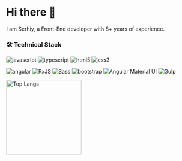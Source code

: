 # Hi there 👋

I am Serhiy, a Front-End developer with 8+ years of experience.

<h3 align="left">🛠 Technical Stack</h3>

<p >
  <img alt="javascript" src="https://img.shields.io/badge/JavaScript-e8d44d?style=for-the-badge&logo=javascript&logoColor=000" />
  <img alt="typescript" src="https://img.shields.io/badge/TypeScript-0076c6?style=for-the-badge&logo=typescript&logoColor=fff" />
  <img alt="html5" src="https://img.shields.io/badge/HTML5-E34F26?style=for-the-badge&logo=html5&logoColor=white" />
  <img alt="css3" src="https://img.shields.io/badge/CSS3-2862e9?style=for-the-badge&logo=css3&logoColor=white" />
</p>

<p>
  <img alt="angular" src="https://img.shields.io/badge/Angular-d6002f?style=for-the-badge&logo=angular&logoColor=fff" />

  <img alt="RxJS" src="https://img.shields.io/badge/RxJS-B7178C?style=for-the-badge&logo=reactivex&logoColor=fff" />
  
  <img alt="Sass" src="https://img.shields.io/badge/Scss-CC6699?style=for-the-badge&logo=sass&logoColor=white" />

  <img alt="bootstrap" src="https://img.shields.io/badge/bootstrap-7952B3?style=for-the-badge&logo=bootstrap&logoColor=fff" />
  <img alt="Angular Material UI" src="https://img.shields.io/badge/Angular_Material_UI-757575?style=for-the-badge&logo=materialdesign&logoColor=fff">

  <img alt="Gulp" src="https://img.shields.io/badge/Gulp-cc4845?style=for-the-badge&logo=gulp&logoColor=fff" />
</p>

<p align='let'>
  <!--
  <a href="https://github.com/KoziukSerhiy/github-readme-stats">
    <img alt="Github Stats" src="https://github-readme-stats.vercel.app/api?username=KoziukSerhiy&theme=default&show_icons=true" height="200px" />
  </a>
  -->
  
  <a href="https://github.com/KoziukSerhiy/github-readme-stats">
    <img alt="Top Langs" src="https://github-readme-stats.vercel.app/api/top-langs/?username=KoziukSerhiy&layout=compact" height="200px" />
  </a>
</p>


